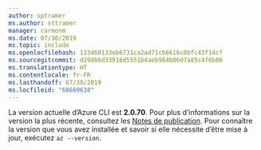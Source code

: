 ```yaml
---
author: sptramer
ms.author: sttramer
manager: carmonm
ms.date: 07/30/2019
ms.topic: include
ms.openlocfilehash: 133460133eb6731ca2ad71c66616c8bfc43f14cf
ms.sourcegitcommit: d29d86d33916d5551b4aeb984b06d7a85c4f6b06
ms.translationtype: HT
ms.contentlocale: fr-FR
ms.lasthandoff: 07/30/2019
ms.locfileid: "68669638"
---
```

La version actuelle d’Azure CLI est __2.0.70__. Pour plus d’informations sur la version la plus récente, consultez les [Notes de publication](../release-notes-azure-cli.md). Pour connaître la version que vous avez installée et savoir si elle nécessite d’être mise à jour, exécutez `az --version`.
